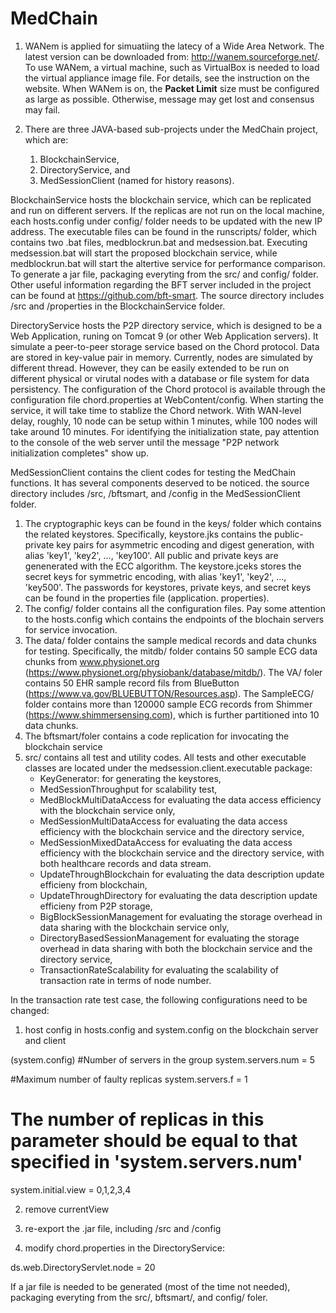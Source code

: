 # MedChain

1. WANem is applied for simuatiing the latecy of a Wide Area Network. The latest version can be downloaded from: http://wanem.sourceforge.net/. To use WANem, a virtual machine, such as VirtualBox is needed to load the virtual appliance image file. For details, see the instruction on the website. When WANem is on, the <b>Packet Limit</b> size must be configured as large as possible. Otherwise, message may get lost and consensus may fail.

2. There are three JAVA-based sub-projects under the MedChain project, which are:
	1) BlockchainService,
	2) DirectoryService, and
	3) MedSessionClient (named for history reasons).

BlockchainService hosts the blockchain service, which can be replicated and run on different servers. If the replicas are not run on the local machine, each hosts.config under config/ folder needs to be updated with the new IP address. The executable files can be found in the runscripts/ folder, which contains two .bat files, medblockrun.bat and medsession.bat. Executing medsession.bat will start the proposed blockchain service, while medblockrun.bat will start the altertive service for performance comparison. To generate a jar file, packaging everyting from the src/ and config/ folder. Other useful information regarding the BFT server included in the project can be found at https://github.com/bft-smart. The source directory includes /src and /properties in the BlockchainService folder.

DirectoryService hosts the P2P directory service, which is designed to be a Web Application, runing on Tomcat 9 (or other Web Application servers). It simulate a peer-to-peer storage service based on the Chord protocol. Data are stored in key-value pair in memory. Currently, nodes are simulated by different thread. However, they can be easily extended to be run on different physical or virutal nodes with a database or file system for data persistency. The configuration of the Chord protocol is available through the configuration file chord.properties at WebContent/config. When starting the service, it will take time to stablize the Chord network. With WAN-level delay, roughly, 10 node can be setup within 1 minutes, while 100 nodes will take around 10 minutes. For identifying the initialization state, pay attention to the console of the web server until the message "P2P network initialization completes" show up.

MedSessionClient contains the client codes for testing the MedChain functions. It has several components deserved to be noticed. the source directory includes /src, /bftsmart, and /config in the MedSessionClient folder.
1) The cryptographic keys can be found in the keys/ folder which contains the related keystores. Specifically, keystore.jks contains the public-private key pairs for asymmetric encoding and digest generation, with alias 'key1', 'key2', ..., 'key100'. All public and private keys are genenerated with the ECC algorithm. The keystore.jceks stores the secret keys for symmetric encoding, with alias 'key1', 'key2', ..., 'key500'. The passwords for keystores, private keys, and secret keys can be found in the properties file (application. properties).
2) The config/ folder contains all the configuration files. Pay some attention to the hosts.config which contains the endpoints of the blochain servers for service invocation.
3) The data/ folder contains the sample medical records and data chunks for testing. Specifically, the mitdb/ folder contains 50 sample ECG data chunks from www.physionet.org (https://www.physionet.org/physiobank/database/mitdb/). The VA/ foler contains 50 EHR sample record fils from BlueButton (https://www.va.gov/BLUEBUTTON/Resources.asp). The SampleECG/ folder contains more than 120000 sample ECG records from Shimmer (https://www.shimmersensing.com), which is further partitioned into 10 data chunks.
4) The bftsmart/foler contains a code replication for invocating the blockchain service
5) src/ contains all test and utility codes. All tests and other executable classes are located under the medsession.client.executable package:
	* KeyGenerator: for generating the keystores,
	* MedSessionThroughput for scalability test,
	* MedBlockMultiDataAccess for evaluating the data access efficiency with the blockchain service only,
	* MedSessionMultiDataAccess for evaluating the data access efficiency with the blockchain service and the directory service,
	* MedSessionMixedDataAccess for evaluating the data access efficiency with the blockchain service and the directory service, with both healthcare records and data stream.
	* UpdateThroughBlockchain for evaluating the data description update efficieny from blockchain,
	* UpdateThroughDirectory for evaluating the data description update efficieny from P2P storage,
	* BigBlockSessionManagement for evaluating the storage overhead in data sharing with the blockchain service only,
	* DirectoryBasedSessionManagement for evaluating the storage overhead in data sharing with both the blockchain service and the directory service,
	* TransactionRateScalability for evaluating the scalability of transaction rate in terms of node number.

In the transaction rate test case, the following configurations need to be changed: 

1) host config in hosts.config and system.config on the blockchain server and client

(system.config)
#Number of servers in the group 
system.servers.num = 5

#Maximum number of faulty replicas 
system.servers.f = 1  

# The number of replicas in this parameter should be equal to that specified in 'system.servers.num'
system.initial.view = 0,1,2,3,4

2) remove currentView

3) re-export the .jar file, including /src and /config

4) modify chord.properties in the DirectoryService: 

ds.web.DirectoryServlet.node = 20

If a jar file is needed to be generated (most of the time not needed), packaging everyting from the src/, bftsmart/, and config/ foler.
